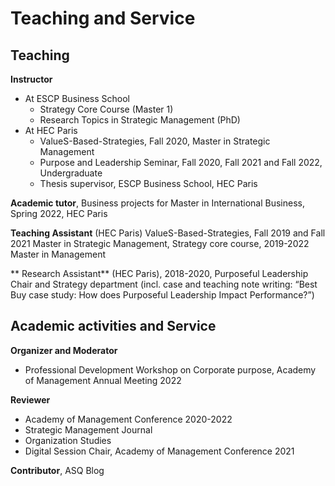# Teaching and Service

## Teaching

**Instructor**
- At ESCP Business School
  - Strategy Core Course (Master 1)
  - Research Topics in Strategic Management (PhD)
- At HEC Paris
  - ValueS-Based-Strategies, Fall 2020, Master in Strategic Management
  - Purpose and Leadership Seminar, Fall 2020, Fall 2021 and Fall 2022, Undergraduate
  - Thesis supervisor, ESCP Business School, HEC Paris

**Academic tutor**, Business projects for Master in International Business, Spring 2022, HEC Paris

**Teaching Assistant** (HEC Paris) ValueS-Based-Strategies, Fall 2019 and Fall 2021 Master in Strategic Management, Strategy core course, 2019-2022 Master in Management

** Research Assistant** (HEC Paris), 2018-2020, Purposeful Leadership Chair and Strategy department (incl. case and teaching note writing: “Best Buy case study: How does Purposeful Leadership Impact Performance?”)

## Academic activities and Service

**Organizer and Moderator**
- Professional Development Workshop on Corporate purpose, Academy of Management Annual Meeting 2022

**Reviewer**
- Academy of Management Conference 2020-2022
- Strategic Management Journal
- Organization Studies
- Digital Session Chair, Academy of Management Conference 2021

**Contributor**, ASQ Blog
